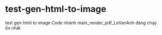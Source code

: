 # test-gen-html-to-image
test gen html to image
Code nhánh main_render_pdf_LeVanAnh đang chạy ổn nhất